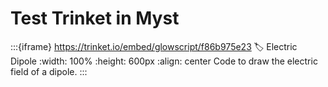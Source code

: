 # Test Trinket in Myst

:::{iframe} https://trinket.io/embed/glowscript/f86b975e23
:label: Electric Dipole
:width: 100%
:height: 600px
:align: center
Code to draw the electric field of a dipole.
:::